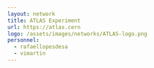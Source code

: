 ```yaml
---
layout: network
title: ATLAS Experiment
url: https://atlas.cern
logo: /assets/images/networks/ATLAS-logo.png
personnel:
  - rafaellopesdesa
  - vimartin
---
```

